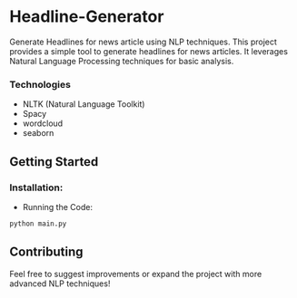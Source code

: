 # Headline-Generator
Generate Headlines for news article using NLP techniques.
This project provides a simple tool to generate headlines for news articles. It leverages Natural Language Processing techniques for basic analysis.

### Technologies

- NLTK (Natural Language Toolkit)
- Spacy
- wordcloud
- seaborn
## Getting Started

### Installation:
- Running the Code:
```Bash
python main.py
```
## Contributing

Feel free to suggest improvements or expand the project with more advanced NLP techniques!
